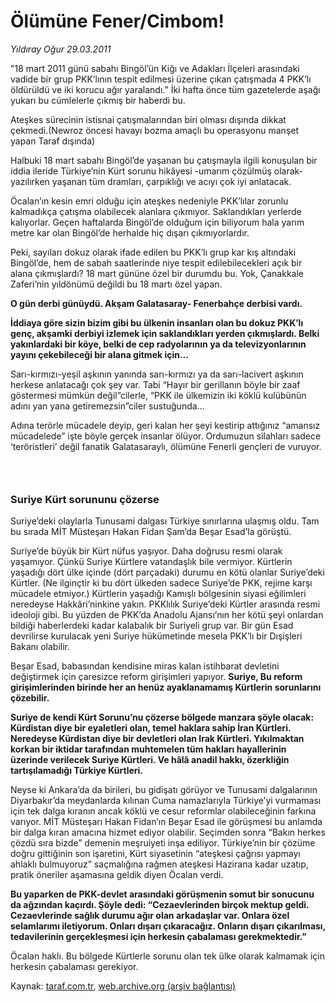 # Ölümüne Fener/Cimbom!

*Yıldıray Oğur 29.03.2011*

<div class="yazi"><p>"18 mart 2011 günü sabahı Bingöl’ün Kiğı ve Adakları İlçeleri arasındaki vadide bir grup PKK’lının tespit edilmesi üzerine çıkan çatışmada 4 PKK’lı öldürüldü ve iki korucu ağır yaralandı.” İki hafta önce tüm gazetelerde aşağı yukarı bu cümlelerle çıkmış bir haberdi bu.</p>
<p>Ateşkes sürecinin istisnai çatışmalarından biri olması dışında dikkat çekmedi.(Newroz öncesi havayı bozma amaçlı bu operasyonu manşet yapan Taraf dışında)</p>
<p>Halbuki 18 mart sabahı Bingöl’de yaşanan bu çatışmayla ilgili konuşulan bir iddia ileride Türkiye’nin Kürt sorunu hikâyesi -umarım çözülmüş olarak- yazılırken yaşanan tüm dramları, çarpıklığı ve acıyı çok iyi anlatacak.</p>
<p>Öcalan’ın kesin emri olduğu için ateşkes nedeniyle PKK’lılar zorunlu kalmadıkça çatışma olabilecek alanlara çıkmıyor. Saklandıkları yerlerde kalıyorlar. Geçen haftalarda Bingöl’de olduğum için biliyorum hala yarım metre kar olan Bingöl’de herhalde hiç dışarı çıkmıyorlardır.</p>
<p>Peki, sayıları dokuz olarak ifade edilen bu PKK’lı grup kar kış altındaki Bingöl’de, hem de sabah saatlerinde niye tespit edilebilecekleri açık bir alana çıkmışlardı? 18 mart gününe özel bir durumdu bu. Yok, Çanakkale Zaferi’nin yıldönümü değildi bu 18 martı özel yapan.</p>
<p><strong>O gün derbi günüydü. Akşam Galatasaray- Fenerbahçe derbisi vardı.</strong></p>
<p><strong>İddiaya göre sizin bizim gibi bu ülkenin insanları olan bu dokuz PKK’lı genç, akşamki derbiyi izlemek için saklandıkları yerden çıkmışlardı. Belki yakınlardaki bir köye, belki de cep radyolarının ya da televizyonlarının yayını çekebileceği bir alana gitmek için...</strong></p>
<p>Sarı-kırmızı-yeşil aşkının yanında sarı-kırmızı ya da sarı-lacivert aşkının herkese anlatacağı çok şey var. Tabi “Hayır bir gerillanın böyle bir zaaf göstermesi mümkün değil”cilerle, “PKK ile ülkemizin iki köklü kulübünün adını yan yana getiremezsin”ciler sustuğunda...</p>
<p>Adına terörle mücadele deyip, geri kalan her şeyi kestirip attığınız “amansız mücadelede” işte böyle gerçek insanlar ölüyor. Ordumuzun silahları sadece ‘teröristleri’ değil fanatik Galatasaraylı, ölümüne Fenerli gençleri de vuruyor.</p>
<h3> </h3>
<h3>Suriye Kürt sorununu çözerse</h3>
<p>Suriye’deki olaylarla Tunusami dalgası Türkiye sınırlarına ulaşmış oldu. Tam bu sırada MİT Müsteşarı Hakan Fidan Şam’da Beşar Esad’la görüştü.</p>
<p>Suriye’de büyük bir Kürt nüfus yaşıyor. Daha doğrusu resmi olarak yaşamıyor. Çünkü Suriye Kürtlere vatandaşlık bile vermiyor. Kürtlerin yaşadığı dört ülke içinde (dört parçadaki) durumu en kötü olanlar Suriye’deki Kürtler. (Ne ilginçtir ki bu dört ülkeden sadece Suriye’de PKK, rejime karşı mücadele etmiyor.) Kürtlerin yaşadığı Kamışlı bölgesinin siyasi eğilimleri neredeyse Hakkâri’ninkine yakın. PKKlılık Suriye’deki Kürtler arasında resmi ideoloji gibi. Bu yüzden de PKK’da Anadolu Ajansı’nın her kötü şeyi onlardan bildiği haberlerdeki kadar kalabalık bir Suriyeli grup var. Bir gün Esad devrilirse kurulacak yeni Suriye hükümetinde mesela PKK’lı bir Dışişleri Bakanı olabilir.</p>
<p>Beşar Esad, babasından kendisine miras kalan istihbarat devletini değiştirmek için çaresizce reform girişimleri yapıyor. <strong>Suriye, Bu reform girişimlerinden birinde her an henüz ayaklanamamış Kürtlerin sorunlarını çözebilir.</strong></p>
<p><strong>Suriye de kendi Kürt Sorunu’nu çözerse bölgede manzara şöyle olacak: Kürdistan diye bir eyaletleri olan, temel haklara sahip İran Kürtleri. Neredeyse Kürdistan diye bir devletleri olan Irak Kürtleri. Yıkılmaktan korkan bir iktidar tarafından muhtemelen tüm hakları hayallerinin üzerinde verilecek Suriye Kürtleri. Ve hâlâ anadil hakkı, özerkliğin tartışılamadığı Türkiye Kürtleri.</strong></p>
<p>Neyse ki Ankara’da da birileri, bu gidişatı görüyor ve Tunusami dalgalarının Diyarbakır’da meydanlarda kılınan Cuma namazlarıyla Türkiye’yi vurmaması için tek dalga kıranın ancak köklü ve cesur reformlar olabileceğinin farkına varıyor. MİT Müsteşarı Hakan Fidan’ın Beşar Esad ile görüşmesi bu anlamda bir dalga kıran amacına hizmet ediyor olabilir. Seçimden sonra “Bakın herkes çözdü sıra bizde” demenin meşruiyeti inşa ediliyor. Türkiye’nin bir çözüme doğru gittiğinin son işaretini, Kürt siyasetinin “ateşkesi çağrısı yapmayı ahlaklı bulmuyoruz” saçmalığına rağmen ateşkesi Hazirana kadar uzatıp, pratik öneriler aşamasına geldik diyen Öcalan verdi.</p>
<p><strong>Bu yaparken de PKK-devlet arasındaki görüşmenin somut bir sonucunu da ağzından kaçırdı. Şöyle dedi: “Cezaevlerinden birçok mektup geldi. Cezaevlerinde sağlık durumu ağır olan arkadaşlar var. Onlara özel selamlarımı iletiyorum. Onları dışarı çıkaracağız. Onların dışarı çıkarılması, tedavilerinin gerçekleşmesi için herkesin çabalaması gerekmektedir.”</strong></p>
<p>Öcalan haklı. Bu bölgede Kürtlerle sorunu olan tek ülke olarak kalmamak için herkesin çabalaması gerekiyor.</p>
</div>

Kaynak: [taraf.com.tr](http://www.taraf.com.tr/yildiray-ogur/makale-olumune-fener-cimbom.htm), [web.archive.org (arşiv bağlantısı)](http://web.archive.org/web/20130709172427/http://www.taraf.com.tr/yildiray-ogur/makale-olumune-fener-cimbom.htm)
